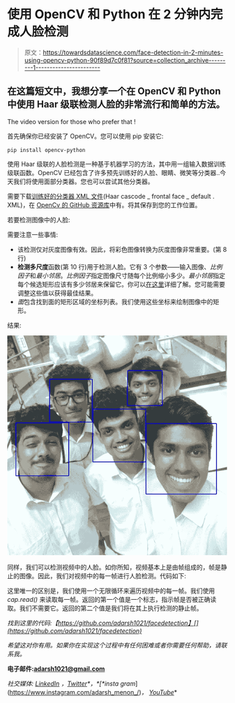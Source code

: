 # 使用 OpenCV 和 Python 在 2 分钟内完成人脸检测

> 原文：<https://towardsdatascience.com/face-detection-in-2-minutes-using-opencv-python-90f89d7c0f81?source=collection_archive---------1----------------------->

## 在这篇短文中，我想分享一个在 OpenCV 和 Python 中使用 Haar 级联检测人脸的非常流行和简单的方法。

The video version for those who prefer that !

首先确保你已经安装了 OpenCV。您可以使用 pip 安装它:

```
pip install opencv-python
```

使用 Haar 级联的人脸检测是一种基于机器学习的方法，其中用一组输入数据训练级联函数。OpenCV 已经包含了许多预先训练好的人脸、眼睛、微笑等分类器..今天我们将使用面部分类器。您也可以尝试其他分类器。

需要下载[训练好的分类器 XML 文件](https://raw.githubusercontent.com/opencv/opencv/master/data/haarcascades/haarcascade_frontalface_default.xml)(Haar cascode _ frontal face _ default . XML)，在 [OpenCv 的 GitHub 资源库](https://github.com/opencv/opencv/tree/master/data/haarcascades)中有。将其保存到您的工作位置。

若要检测图像中的人脸:

需要注意一些事情:

*   该检测仅对灰度图像有效。因此，将彩色图像转换为灰度图像非常重要。(第 8 行)
*   **检测多尺度**函数(第 10 行)用于检测人脸。它有 3 个参数——输入图像、*比例因子*和*最小邻居*。*比例因子*指定图像尺寸随每个比例缩小多少。*最小邻居*指定每个候选矩形应该有多少邻居来保留它。你可以[在这里](https://www.bogotobogo.com/python/OpenCV_Python/python_opencv3_Image_Object_Detection_Face_Detection_Haar_Cascade_Classifiers.php)详细了解。您可能需要调整这些值以获得最佳结果。
*   *面*包含找到面的矩形区域的坐标列表。我们使用这些坐标来绘制图像中的矩形。

结果:

![](img/169197ae50c109e6385b20b4aba7c26d.png)

同样，我们可以检测视频中的人脸。如你所知，视频基本上是由帧组成的，帧是静止的图像。因此，我们对视频中的每一帧进行人脸检测。代码如下:

这里唯一的区别是，我们使用一个无限循环来遍历视频中的每一帧。我们使用 *cap.read()* 来读取每一帧。返回的第一个值是一个标志，指示帧是否被正确读取。我们不需要它。返回的第二个值是我们将在其上执行检测的静止帧。

*找到这里的代码:【https://github.com/adarsh1021/facedetection】[](https://github.com/adarsh1021/facedetection)*

*希望这对你有用。如果你在实现这个过程中有任何困难或者你需要任何帮助，请联系我。*

**电子邮件:adarsh1021@gmail.com**

**社交媒体:* [*LinkedIn*](https://www.linkedin.com/in/adarsh-menon-739573146/) *，*[*Twitter*](https://twitter.com/adarsh_menon_)*，*[*insta gram*](https://www.instagram.com/adarsh_menon_/)*，* [*YouTube*](https://www.youtube.com/c/adarshmenon)*